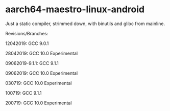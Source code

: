 # aarch64-maestro-linux-android

Just a static compiler, strimmed down, with binutils and glibc from mainline.

Revisions/Branches:

12042019: GCC 9.0.1

28042019: GCC 10.0 Experimental

09062019-9.1.1: GCC 9.1.1

09062019: GCC 10.0 Experimental

030719:  GCC 10.0 Experimental

100719: GCC 9.1.1

200719: GCC 10.0 Experimental
